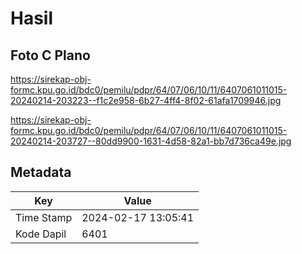 # Hasil

## Foto C Plano

https://sirekap-obj-formc.kpu.go.id/bdc0/pemilu/pdpr/64/07/06/10/11/6407061011015-20240214-203223--f1c2e958-6b27-4ff4-8f02-61afa1709946.jpg

https://sirekap-obj-formc.kpu.go.id/bdc0/pemilu/pdpr/64/07/06/10/11/6407061011015-20240214-203727--80dd9900-1631-4d58-82a1-bb7d736ca49e.jpg


## Metadata

| Key        | Value               |
| ---------- | ------------------- |
| Time Stamp | 2024-02-17 13:05:41 |
| Kode Dapil | 6401                |




